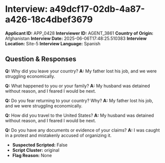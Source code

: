 # Interview: a49dcf17-02db-4a87-a426-18c4dbef3679
**Applicant ID:** APP_0428
**Interviewer ID:** AGENT_3861
**Country of Origin:** Afghanistan
**Interview Date:** 2025-06-06T17:48:25.510383
**Interview Location:** Site-5
**Interview Language:** Spanish

## Question & Responses

**Q:** Why did you leave your country?
**A:** My father lost his job, and we were struggling economically.

**Q:** What happened to you or your family?
**A:** My husband was detained without reason, and I feared I would be next.

**Q:** Do you fear returning to your country? Why?
**A:** My father lost his job, and we were struggling economically.

**Q:** How did you travel to the United States?
**A:** My husband was detained without reason, and I feared I would be next.

**Q:** Do you have any documents or evidence of your claims?
**A:** I was caught in a protest and mistakenly accused of organizing it.

- **Suspected Scripted:** False
- **Script Cluster:** original
- **Flag Reason:** None